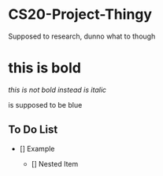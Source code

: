 # CS20-Project-Thingy
Supposed to research, dunno what to though
# this is bold

_this is not bold instead is italic_
<p style="color red;">is supposed to be blue</p>

## To Do List
- [] Example

  - [] Nested Item
